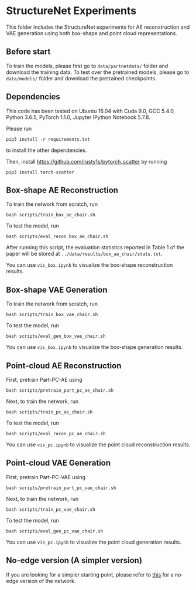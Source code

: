 # StructureNet Experiments
This folder includes the StructureNet experiments for AE reconstruction and VAE generation using both box-shape and point cloud representations. 

## Before start
To train the models, please first go to `data/partnetdata/` folder and download the training data. 
To test over the pretrained models, please go to `data/models/` folder and download the pretrained checkpoints.

## Dependencies
This code has been tested on Ubuntu 16.04 with Cuda 9.0, GCC 5.4.0, Python 3.6.5, PyTorch 1.1.0, Jupyter IPython Notebook 5.7.8. 

Please run
    
    pip3 install -r requirements.txt

to install the other dependencies.

Then, install https://github.com/rusty1s/pytorch_scatter by running

    pip3 install torch-scatter


## Box-shape AE Reconstruction
To train the network from scratch, run 

    bash scripts/train_box_ae_chair.sh

To test the model, run

    bash scripts/eval_recon_box_ae_chair.sh

After running this script, the evaluation statistics reported in Table 1 of the paper will be stored at `../data/results/box_ae_chair/stats.txt`.

You can use `vis_box.ipynb` to visualize the box-shape reconstruction results.

## Box-shape VAE Generation
To train the network from scratch, run

    bash scripts/train_box_vae_chair.sh

To test the model, run

    bash scripts/eval_gen_box_vae_chair.sh

You can use `vis_box.ipynb` to visualize the box-shape generation results.

## Point-cloud AE Reconstruction
First, pretrain Part-PC-AE using

    bash scripts/pretrain_part_pc_ae_chair.sh

Next, to train the network, run

    bash scripts/train_pc_ae_chair.sh

To test the model, run

    bash scripts/eval_recon_pc_ae_chair.sh

You can use `vis_pc.ipynb` to visualize the point cloud reconstruction results.

## Point-cloud VAE Generation
First, pretrain Part-PC-VAE using

    bash scripts/pretrain_part_pc_vae_chair.sh

Next, to train the network, run

    bash scripts/train_pc_vae_chair.sh

To test the model, run

    bash scripts/eval_gen_pc_vae_chair.sh

You can use `vis_pc.ipynb` to visualize the point cloud generation results.

## No-edge version (A simpler version)

If you are looking for a simpler starting point, please refer to [this](https://github.com/daerduoCarey/structedit/blob/master/code/model_structurenet.py) for a no-edge version of the network.
